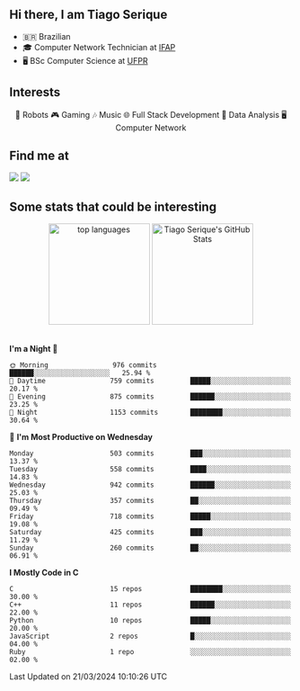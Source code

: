 
<h2> Hi there, I am Tiago Serique</h2>

<div>
	<ul>
		<li>🇧🇷 Brazilian</li>
		<li>🎓 Computer Network Technician at <a href="https://www.ifap.edu.br/">IFAP</a></li>
		<li>🖥️ BSc Computer Science at <a href="https://www.ufpr.br/portalufpr/">UFPR</a></li>
	</ul>
</div>


<h2>Interests</h2>

<div align="center">
	🤖 Robots 🎮 Gaming 🎶 Music 🌐 Full Stack Development 🎲 Data Analysis 🖥️ Computer Network
</div>

<h2>Find me at</h2>

<div>
	<a href="https://www.linkedin.com/in/tiago-serique"><img src="https://img.shields.io/badge/LinkedIn-0077B5?style=for-the-badge&logo=linkedin&logoColor=white"></a>
	<a href="https://www.instagram.com/tiago.serique/"><img src="https://img.shields.io/badge/Instagram-E4405F?style=for-the-badge&logo=instagram&logoColor=white"></a>
</div>

<h2>Some stats that could be interesting</h2>

<div align="center">
	<img height="180em" src="https://tiagoserique.vercel.app/api/top-langs/?layout=compact&theme=tokyonight&username=tiagoserique&langs_count=10&hide=makefile&exclude_repo=vim-mods" alt="top languages">
	<img height="180em" src="https://tiagoserique.vercel.app/api?username=tiagoserique&count_private=true&show_icons=true&theme=tokyonight&include_all_commits=true" alt="Tiago Serique's GitHub Stats">
</div> 

<br>

<!--START_SECTION:waka-->
**I'm a Night 🦉** 

```text
🌞 Morning                976 commits         ██████░░░░░░░░░░░░░░░░░░░   25.94 % 
🌆 Daytime                759 commits         █████░░░░░░░░░░░░░░░░░░░░   20.17 % 
🌃 Evening                875 commits         ██████░░░░░░░░░░░░░░░░░░░   23.25 % 
🌙 Night                  1153 commits        ████████░░░░░░░░░░░░░░░░░   30.64 % 
```
📅 **I'm Most Productive on Wednesday** 

```text
Monday                   503 commits         ███░░░░░░░░░░░░░░░░░░░░░░   13.37 % 
Tuesday                  558 commits         ████░░░░░░░░░░░░░░░░░░░░░   14.83 % 
Wednesday                942 commits         ██████░░░░░░░░░░░░░░░░░░░   25.03 % 
Thursday                 357 commits         ██░░░░░░░░░░░░░░░░░░░░░░░   09.49 % 
Friday                   718 commits         █████░░░░░░░░░░░░░░░░░░░░   19.08 % 
Saturday                 425 commits         ███░░░░░░░░░░░░░░░░░░░░░░   11.29 % 
Sunday                   260 commits         ██░░░░░░░░░░░░░░░░░░░░░░░   06.91 % 
```


**I Mostly Code in C** 

```text
C                        15 repos            ████████░░░░░░░░░░░░░░░░░   30.00 % 
C++                      11 repos            ██████░░░░░░░░░░░░░░░░░░░   22.00 % 
Python                   10 repos            █████░░░░░░░░░░░░░░░░░░░░   20.00 % 
JavaScript               2 repos             █░░░░░░░░░░░░░░░░░░░░░░░░   04.00 % 
Ruby                     1 repo              ░░░░░░░░░░░░░░░░░░░░░░░░░   02.00 % 
```




 Last Updated on 21/03/2024 10:10:26 UTC
<!--END_SECTION:waka-->
